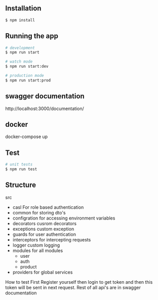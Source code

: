 
## Installation

```bash
$ npm install
```

## Running the app

```bash
# development
$ npm run start

# watch mode
$ npm run start:dev

# production mode
$ npm run start:prod
```

## swagger documentation

http://localhost:3000/documentation/

## docker 

docker-compose up




## Test

```bash
# unit tests
$ npm run test
```

## Structure

src
  - casl For role based authentication
  - common for storing dto's
  - configration for accessing environment variables
  - decorators  cusrom decorators
  - exceptions custom exception
  - guards for user authentication
  - interceptors  for intercepting requests
  - logger  custom logging
  - modules for all modules
    - user
    - auth
    - product
  - providers for global services



How to test
  First Register yourself then login to get token and then this token will be sent in next request.
  Rest of all api's are in swagger documentation

